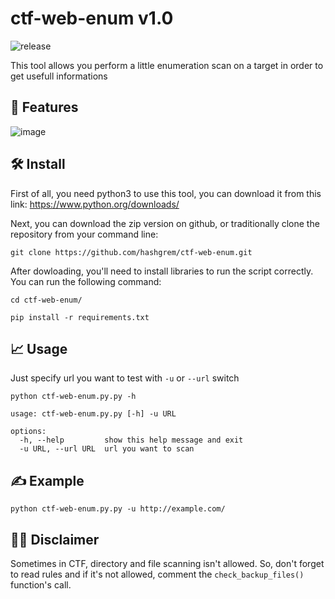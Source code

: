 # ctf-web-enum v1.0

![release](https://img.shields.io/static/v1?label=version&message=v1.0&color=orange)

This tool allows you perform a little enumeration scan on a target in order to get usefull informations

## 🎯 Features
![image](https://github.com/hashgrem/ctf-web-enum/assets/44004683/7c8c3fe1-2303-4eb8-b655-7e2a45bcd9ea)

## 🛠️ Install

First of all, you need python3 to use this tool, you can download it from this link: https://www.python.org/downloads/

Next, you can download the zip version on github, or traditionally clone the repository from your command line:
```
git clone https://github.com/hashgrem/ctf-web-enum.git
```
After dowloading, you'll need to install libraries to run the script correctly. You can run the following command:

```
cd ctf-web-enum/

pip install -r requirements.txt
```

## 📈 Usage

Just specify url you want to test with `-u` or `--url` switch

```
python ctf-web-enum.py.py -h

usage: ctf-web-enum.py.py [-h] -u URL

options:
  -h, --help         show this help message and exit
  -u URL, --url URL  url you want to scan
```

## ✍️ Example

```
python ctf-web-enum.py.py -u http://example.com/
```

## 🧏‍♂️ Disclaimer

Sometimes in CTF, directory and file scanning isn't allowed. So, don't forget to read rules and if it's not allowed, comment the `check_backup_files()` function's call.


